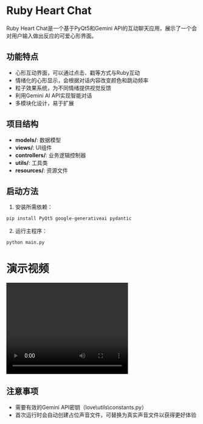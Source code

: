# Ruby Heart Chat

Ruby Heart Chat是一个基于PyQt5和Gemini API的互动聊天应用，展示了一个会对用户输入做出反应的可爱心形界面。

## 功能特点

- 心形互动界面，可以通过点击、戳等方式与Ruby互动
- 情绪化的心形显示，会根据对话内容改变颜色和跳动频率
- 粒子效果系统，为不同情绪提供视觉反馈
- 利用Gemini AI API实现智能对话
- 多模块化设计，易于扩展

## 项目结构

- **models/**: 数据模型
- **views/**: UI组件
- **controllers/**: 业务逻辑控制器
- **utils/**: 工具类
- **resources/**: 资源文件

## 启动方法

1. 安装所需依赖：
```bash
pip install PyQt5 google-generativeai pydantic
```
2. 运行主程序：
```bash
python main.py
```

# 演示视频
<video width="320" height="240" controls>
    <source src="resources\introMP4\WeChat_20250510112710.mp4" type="video/mp4">
</video>


## 注意事项

- 需要有效的Gemini API密钥（love\utils\constants.py）  
- 首次运行时会自动创建占位声音文件，可替换为真实声音文件以获得更好体验
